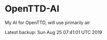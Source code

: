 # OpenTTD-AI
My AI for OpenTTD, will use primarily air

Latest backup: Sun Aug 25 07:41:01 UTC 2019
